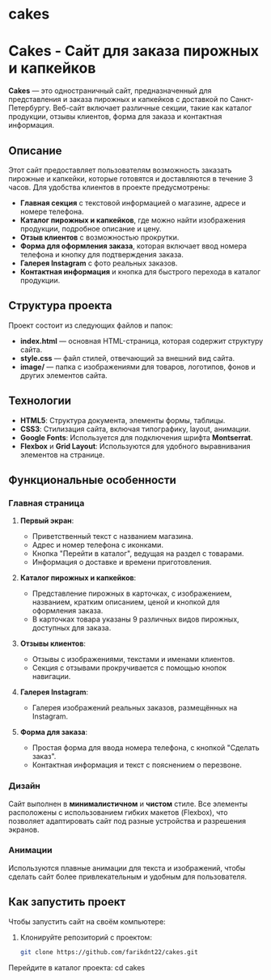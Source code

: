 # cakes

# Cakes - Сайт для заказа пирожных и капкейков

**Cakes** — это одностраничный сайт, предназначенный для представления и заказа пирожных и капкейков с доставкой по Санкт-Петербургу. Веб-сайт включает различные секции, такие как каталог продукции, отзывы клиентов, форма для заказа и контактная информация.

## Описание

Этот сайт предоставляет пользователям возможность заказать пирожные и капкейки, которые готовятся и доставляются в течение 3 часов. Для удобства клиентов в проекте предусмотрены:

- **Главная секция** с текстовой информацией о магазине, адресе и номере телефона.
- **Каталог пирожных и капкейков**, где можно найти изображения продукции, подробное описание и цену.
- **Отзыв клиентов** с возможностью прокрутки.
- **Форма для оформления заказа**, которая включает ввод номера телефона и кнопку для подтверждения заказа.
- **Галерея Instagram** с фото реальных заказов.
- **Контактная информация** и кнопка для быстрого перехода в каталог продукции.

## Структура проекта

Проект состоит из следующих файлов и папок:

- **index.html** — основная HTML-страница, которая содержит структуру сайта.
- **style.css** — файл стилей, отвечающий за внешний вид сайта.
- **image/** — папка с изображениями для товаров, логотипов, фонов и других элементов сайта.


## Технологии

- **HTML5**: Структура документа, элементы формы, таблицы.
- **CSS3**: Стилизация сайта, включая типографику, layout, анимации.
- **Google Fonts**: Используется для подключения шрифта **Montserrat**.
- **Flexbox** и **Grid Layout**: Используются для удобного выравнивания элементов на странице.

## Функциональные особенности

### Главная страница

1. **Первый экран**:
   - Приветственный текст с названием магазина.
   - Адрес и номер телефона с иконками.
   - Кнопка "Перейти в каталог", ведущая на раздел с товарами.
   - Информация о доставке и времени приготовления.

2. **Каталог пирожных и капкейков**:
   - Представление пирожных в карточках, с изображением, названием, кратким описанием, ценой и кнопкой для оформления заказа.
   - В карточках товара указаны 9 различных видов пирожных, доступных для заказа.

3. **Отзывы клиентов**:
   - Отзывы с изображениями, текстами и именами клиентов.
   - Секция с отзывами прокручивается с помощью кнопок навигации.

4. **Галерея Instagram**:
   - Галерея изображений реальных заказов, размещённых на Instagram.

5. **Форма для заказа**:
   - Простая форма для ввода номера телефона, с кнопкой "Сделать заказ".
   - Контактная информация и текст с пояснением о перезвоне.

### Дизайн

Сайт выполнен в **минималистичном** и **чистом** стиле. Все элементы расположены с использованием гибких макетов (Flexbox), что позволяет адаптировать сайт под разные устройства и разрешения экранов.

### Анимации

Используются плавные анимации для текста и изображений, чтобы сделать сайт более привлекательным и удобным для пользователя.

## Как запустить проект

Чтобы запустить сайт на своём компьютере:

1. Клонируйте репозиторий с проектом:

   ```bash
   git clone https://github.com/farikdnt22/cakes.git

Перейдите в каталог проекта: cd cakes

